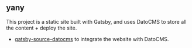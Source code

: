 ## yany

This project is a static site built with Gatsby, and uses DatoCMS to store all the content + deploy the site.

- [gatsby-source-datocms](https://github.com/datocms/gatsby-source-datocms) to integrate the website with DatoCMS.
